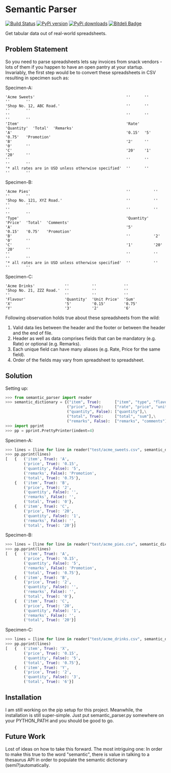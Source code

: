 Semantic Parser
===============

[![Build Status](https://travis-ci.org/alixedi/semantic_parser.png)](https://travis-ci.org/alixedi/semantic_parser) 
[![PyPi version](https://pypip.in/v/semantic_parser/badge.png)](https://crate.io/packages/semantic_parser/)
[![PyPi downloads](https://pypip.in/d/semantic_parser/badge.png)](https://crate.io/packages/semantic_parser/)
[![Bitdeli Badge](https://d2weczhvl823v0.cloudfront.net/alixedi/semantic_parser/trend.png)](https://bitdeli.com/free "Bitdeli Badge")

Get tabular data out of real-world spreadsheets.


Problem Statement
-----------------

So you need to parse spreadsheets lets say invoices from snack vendors - lots of them if you happen to have an open pantry at your startup. Invariably, the first step would be to convert these spreadsheets in CSV resulting in specimen such as:

Specimen-A:

    'Acme Sweets'                                        ''      ''          ''       ''
    'Shop No. 12, ABC Road.'                             ''      ''          ''       ''
    ''                                                   ''      ''          ''       ''
    'Item'                                               'Rate'  'Quantity'  'Total'  'Remarks'
    'A'                                                  '0.15'  '5'         '0.75'   'Promotion'
    'B'                                                  '2'     ''          '0'      ''
    'C'                                                  '20'    '1'         '20'     ''
    ''                                                   ''      ''          ''       ''
    '* all rates are in USD unless otherwise specified'  ''      ''          ''       ''

Specimen-B:

    'Acme Pies'                                          ''          ''       ''       ''
    'Shop No. 121, XYZ Road.'                            ''          ''       ''       ''
    ''                                                   ''          ''       ''       ''
    'Type'                                               'Quantity'  'Price'  'Total'  'Comments'
    'A'                                                  '5'         '0.15'   '0.75'   'Promotion'
    'B'                                                  ''          '2'      '0'      ''
    'C'                                                  '1'         '20'     '20'     ''
    ''                                                   ''          ''       ''       ''
    '* all rates are in USD unless otherwise specified'  ''          ''       ''       ''

Specimen-C:

    'Acme Drinks'             ''          ''            ''
    'Shop No. 21, ZZZ Road.'  ''          ''            ''
    ''                        ''          ''            ''
    'Flavour'                 'Quantity'  'Unit Price'  'Sum'
    'X'                       '5'         '0.15'        '0.75'
    'Y'                       '3'         '2'           '6'


Following observation holds true about these spreadsheets from the wild:

1. Valid data lies between the header and the footer or between the header and the end of file.
2. Header as well as data comprises fields that can be mandatory (e.g. Rate) or optional (e.g. Remarks).
3. Each unique field can have many aliases (e.g. Rate, Price for the same field).
4. Order of the fields may vary from spreadsheet to spreadsheet.


Solution
--------

Setting up:

```python
>>> from semantic_parser import reader
>>> semantic_dictionary = {("item", True):      ["item", "type", "flavour"],\
                           ("price", True):     ["rate", "price", "unit price"],\
                           ("quantity", False): ["quantity"],\
                           ("total", True):     ["total", "sum"],\
                           ("remarks", False):  ["remarks", "comments"]}
>>> import pprint
>>> pp = pprint.PrettyPrinter(indent=4)
```

Specimen-A:

```python
>>> lines = [line for line in reader("test/acme_sweets.csv", semantic_dictionary)]
>>> pp.pprint(lines)
[   {   ('item', True): 'A',
        ('price', True): '0.15',
        ('quantity', False): '5',
        ('remarks', False): 'Promotion',
        ('total', True): '0.75'},
    {   ('item', True): 'B',
        ('price', True): '2',
        ('quantity', False): '',
        ('remarks', False): '',
        ('total', True): '0'},
    {   ('item', True): 'C',
        ('price', True): '20',
        ('quantity', False): '1',
        ('remarks', False): '',
        ('total', True): '20'}]
```

Specimen-B:

```python
>>> lines = [line for line in reader("test/acme_pies.csv", semantic_dictionary)]
>>> pp.pprint(lines)
[   {   ('item', True): 'A',
        ('price', True): '0.15',
        ('quantity', False): '5',
        ('remarks', False): 'Promotion',
        ('total', True): '0.75'},
    {   ('item', True): 'B',
        ('price', True): '2',
        ('quantity', False): '',
        ('remarks', False): '',
        ('total', True): '0'},
    {   ('item', True): 'C',
        ('price', True): '20',
        ('quantity', False): '1',
        ('remarks', False): '',
        ('total', True): '20'}]
```

Specimen-C:

```python
>>> lines = [line for line in reader("test/acme_drinks.csv", semantic_dictionary)]
>>> pp.pprint(lines)
[   {   ('item', True): 'X',
        ('price', True): '0.15',
        ('quantity', False): '5',
        ('total', True): '0.75'},
    {   ('item', True): 'Y',
        ('price', True): '2',
        ('quantity', False): '3',
        ('total', True): '6'}]
```

Installation
------------

I am still working on the pip setup for this project. Meanwhile, the installation is still super-simple. Just put semantic_parser.py somewhere on your PYTHON_PATH and you should be good to go.

Future Work
-----------

Lost of ideas on how to take this forward. The most intriguing one: In order to make this true to the word "semantic", there is value in talking to a thesaurus API in order to populate the semantic dictionary (semi?)automatically.